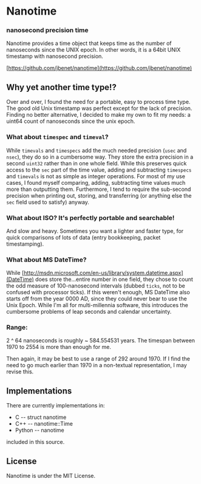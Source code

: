 # Nanotime

### nanosecond precision time

Nanotime provides a time object that keeps time as the number of nanoseconds
since the UNIX epoch. In other words, it is a 64bit UNIX timestamp with
nanosecond precision.

[https://github.com/jbenet/nanotime](https://github.com/jbenet/nanotime)

## Why yet another time type!?

Over and over, I found the need for a portable, easy to process time type. The
good old Unix timestamp was perfect except for the lack of precision. Finding no
better alternative, I decided to make my own to fit my needs: a uint64 count of nanoseconds since the unix epoch.

### What about `timespec` and `timeval`?
While `timevals` and `timespecs` add the much needed precision (`usec` and
`nsec`), they do so in a cumbersome way. They store the extra precision in
a second `uint32` rather than in one whole field. While this preserves quick
access to the `sec` part of the time value, adding and subtracting `timespecs`
and `timevals` is not as simple as integer operations. For most of my use cases,
I found myself comparing, adding, subtracting time values much more than
outputting them. Furthermore, I tend to require the sub-second precision when
printing out, storing, and transferring (or anything else the `sec` field used
to satisfy) anyway.

### What about ISO? It's perfectly portable and searchable!
And slow and heavy. Sometimes you want a lighter and faster type, for quick
comparisons of lots of data (entry bookkeeping, packet timestamping).

### What about MS DateTime?
While [http://msdn.microsoft.com/en-us/library/system.datetime.aspx](DateTime)
does store the...entire number in one field, they chose to count
the odd measure of 100-nanosecond intervals (dubbed `ticks`, not to be confused
with processor ticks). If this weren't enough, MS DateTime also starts off from
the year 0000 AD, since they could never bear to use the Unix Epoch. While I'm
all for multi-millennia software, this introduces the cumbersome problems of
leap seconds and calendar uncertainty.


### Range:

2 ^ 64 nanoseconds is roughly ~ 584.554531 years. The timespan between 1970 to 2554 is more than enough for me.

Then again, it may be best to use a range of 292 around 1970. If I find the need to go much earlier than 1970 in a non-textual representation, I may revise this.

## Implementations

There are currently implementations in:

 * C  -- struct nanotime
 * C++  -- nanotime::Time
 * Python  -- nanotime

included in this source.

## License

Nanotime is under the MIT License.




